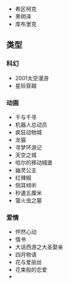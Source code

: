 - 希区柯克
- 黑明泽
- 库布里克

## 类型
### 科幻
- 2001太空漫游 
- 星际穿越
  
### 动画
- 千与千寻
- 机器人总动员
- 疯狂动物城
- 龙猫
- 寻梦环游记
- 天空之城
- 哈尔的移动城堡
- 幽灵公主
- 红辣椒
- 侧耳倾听
- 秒速五厘米
- 萤火虫之墓

### 爱情
- 怦然心动
- 情书
- 大话西游之大圣娶亲
- 四月物语
- 花与爱丽丝
- 花束般的恋爱
- 